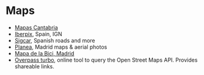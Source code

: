 # Maps
- [Mapas Cantabria](http://mapas.cantabria.es)
- [Iberpix](http://www.ign.es/iberpix2/visor/), Spain, IGN
- [Sigcar](http://beta.sigcar.es/), Spanish roads and more
- [Planea](http://www.madrid.org/cartografia/visorCartografia/html/visor.htm), Madrid maps & aerial photos
- [Mapa de la Bici, Madrid](http://madrid.maps.arcgis.com/apps/webappviewer/index.html?id=304e79ab11cb403cbd4469a60a48cdeb)
- [Overpass turbo](http://overpass-turbo.eu/), online tool to query the Open Street Maps API. Provides shareable links. 
